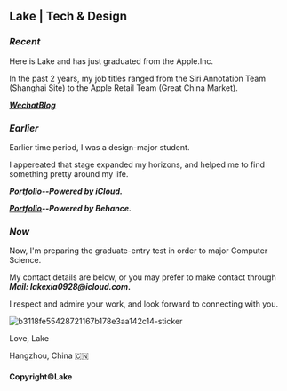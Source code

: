 ## Lake | Tech & Design

### _Recent_

Here is Lake and has just graduated from the Apple.Inc.

In the past 2 years, my job titles ranged from the Siri Annotation Team (Shanghai Site) to the Apple Retail Team (Great China Market).

_**[WechatBlog](https://mp.weixin.qq.com/s?__biz=MzU1NTY5MDU2OQ==&mid=2247483801&idx=1&sn=e62cf87115a93013339145f60bcfe9d8&chksm=fbd13ebfcca6b7a9a11e0310e19059356ca88dbb1c33da325f7a30f33f9578a786ff24a5e336&token=549323447&lang=zh_CN#rd)**_

### _Earlier_

Earlier time period, I was a design-major student.

I appereated that stage expanded my horizons, and helped me to find something pretty around my life.

_**[Portfolio](https://www.icloud.com.cn/keynote/0fdzznULKiOtoG5AT5WHVReGg#Personal_Portfolio_2021)--Powered by iCloud.**_

_**[Portfolio](https://www.behance.net/gallery/141884391/Personal-Portfolio-2021?)--Powered by Behance.**_

### _Now_

Now, I'm preparing the graduate-entry test in order to major Computer Science.

My contact details are below, or you may prefer to make contact through 
**_Mail: lakexia0928@icloud.com_.**

I respect and admire your work, and look forward to connecting with you.

![b3118fe55428721167b178e3aa142c14-sticker](https://user-images.githubusercontent.com/50417000/163832484-0f1fa7a2-6697-4568-a83d-08dc2471985d.png)

Love, Lake

Hangzhou, China 🇨🇳 


#### Copyright©️Lake
